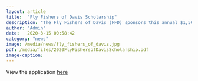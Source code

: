 ```yaml
---
layout: article
title:  "Fly Fishers of Davis Scholarship"
description: "The Fly Fishers of Davis (FFD) sponsors this annual $1,500 scholarship (one per year) in support of a graduate student conducting research in fisheries biology and/or riparian or limnetic ecology benefiting California’s recreational fisheries, with preference given for research on a sport‐related fish species."
author: "Admin"
date:   2020-3-15 00:58:42
category: "news"
image: /media/news/fly_fishers_of_davis.jpg
pdf: /media/files/2020FlyFishersofDavisScholarship.pdf
image-caption:
---
```



View the application [here](/media/files/2020FlyFishersofDavisScholarship.pdf)
